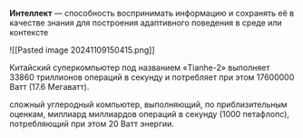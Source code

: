 **Интеллект** — способность воспринимать информацию и сохранять её в качестве знания для построения адаптивного поведения в среде или контексте

![[Pasted image 20241109150415.png]]

Китайский суперкомпьютер под названием «Tianhe-2» выполняет 33860 триллионов операций в секунду и потребляет при этом 17600000 Ватт (17.6 Мегаватт).

сложный углеродный компьютер, выполняющий, по приблизительным оценкам, миллиард миллиардов операций в секунду (1000 петафлопс), потребляющий при этом 20 Ватт энергии.